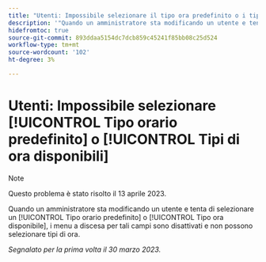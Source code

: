 ```yaml
---
title: "Utenti: Impossibile selezionare il tipo ora predefinito o i tipi ora disponibili"
description: '"Quando un amministratore sta modificando un utente e tenta di selezionare un tipo di ora predefinito o un tipo di ora disponibile, vedrà che i menu a discesa per tali campi sono disabilitati e non possono selezionare tipi di ora. ”'
hidefromtoc: true
source-git-commit: 893ddaa5154dc7dcb859c45241f85bb08c25d524
workflow-type: tm+mt
source-wordcount: '102'
ht-degree: 3%

---
```



# Utenti: Impossibile selezionare [!UICONTROL Tipo orario predefinito] o [!UICONTROL Tipi di ora disponibili]

>[!NOTE]
>
>Questo problema è stato risolto il 13 aprile 2023.

Quando un amministratore sta modificando un utente e tenta di selezionare un [!UICONTROL Tipo orario predefinito] o [!UICONTROL Tipo ora disponibile], i menu a discesa per tali campi sono disattivati e non possono selezionare tipi di ora.

_Segnalato per la prima volta il 30 marzo 2023._

